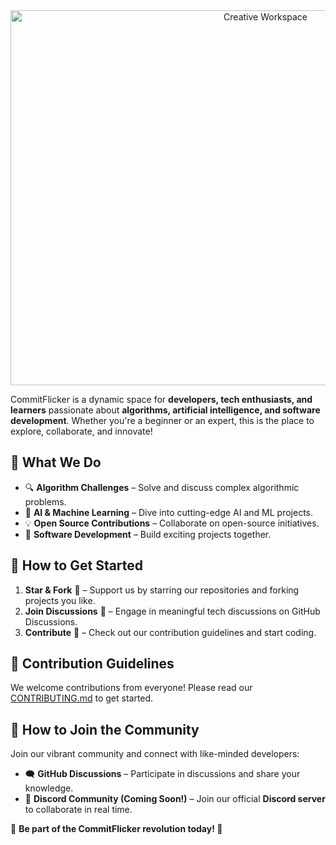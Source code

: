 <div align=center>

<img src="https://github.com/user-attachments/assets/03d14c7c-d91a-4a15-ae40-55a32c04ece3" alt="Creative Workspace" width="800" height="600">
  
</div>





CommitFlicker  is a dynamic space for **developers, tech enthusiasts, and learners** passionate about **algorithms, artificial intelligence, and software development**. Whether you're a beginner or an expert, this is the place to explore, collaborate, and innovate!

## 🌟 What We Do
- 🔍 **Algorithm Challenges** – Solve and discuss complex algorithmic problems.
- 🤖 **AI & Machine Learning** – Dive into cutting-edge AI and ML projects.
- 💡 **Open Source Contributions** – Collaborate on open-source initiatives.
- 🚀 **Software Development** – Build exciting projects together.

## 📌 How to Get Started
1. **Star & Fork** 🌟 – Support us by starring our repositories and forking projects you like.
2. **Join Discussions** 💬 – Engage in meaningful tech discussions on GitHub Discussions.
3. **Contribute** 🔧 – Check out our contribution guidelines and start coding.

## 🤝 Contribution Guidelines
We welcome contributions from everyone! Please read our [CONTRIBUTING.md](CONTRIBUTING.md) to get started.

## 🔗 How to Join the Community
Join our vibrant community and connect with like-minded developers:
- 🗨️ **GitHub Discussions** – Participate in discussions and share your knowledge.
- 💬 **Discord Community (Coming Soon!)** – Join our official **Discord server** to collaborate in real time.

📌 **Be part of the CommitFlicker  revolution today! 🚀**

